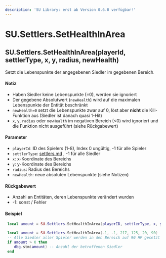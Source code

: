 ```yaml
---
description: 'SU Library: erst ab Version 0.6.0 verfügbar!'
---
```


# SU.Settlers.SetHealthInArea

## SU.Settlers.SetHealthInArea(playerId, settlerType, x, y, radius, newHealth)

Setzt die Lebenspunkte der angegebenen Siedler im gegebenen Bereich.

#### Notiz

* Haben Siedler keine Lebenspunkte (=0), werden sie ignoriert
* Der gegebene Absolutwert (`newHealth`) wird auf die maximalen Lebenspunkte der Entität beschränkt
* `newHealth=0` setzt die Lebenspunkte zwar auf 0, löst aber **nicht** die Kill-Funktion aus (Siedler ist danach quasi 1-Hit)
* `x`, `y`, `radius` oder `newHealth` im negativen Bereich (<0) wird ignoriert und die Funktion nicht ausgeführt (siehe Rückgabewert)

#### Parameter

* `playerId`: ID des Spielers (1-8), Index 0 ungültig, -1 für alle Spieler
* `settlerType`: [settlers.md](../../api-enums/settlers.md "mention") , -1 für alle Siedler
* `x`: x-Koordinate des Bereichs
* `y`: y-Koordinate des Bereichs
* `radius`: Radius des Bereichs
* `newHealth`: neue absoluten Lebenspunkte (siehe Notizen)

#### Rückgabewert

* Anzahl an Entitäten, deren Lebenspunkte verändert wurden
* -1: sonst / Fehler

#### Beispiel

```lua
 local amount = SU.Settlers.SetHealthInArea(playerID, settlerType, x, y, radius, newHealth)

 local amount = SU.Settlers.SetHealthInArea(-1, -1, 217, 125, 20, 90)
 -- Alle Siedler aller Spieler werden in den Bereich auf 90 HP gesetzt
 if amount > 0 then
	dbg.stm(amount) -- Anzahl der betroffenen Siedler
 end
```
